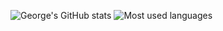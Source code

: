 ![George's GitHub stats](https://github-readme-stats.vercel.app/api?username=george-chou&hide_rank=true&show_icons=true&theme=dracula&hide=contribs)
![Most used languages](https://github-readme-stats.vercel.app/api/top-langs/?username=george-chou&langs_count=6&layout=compact&theme=dracula)
